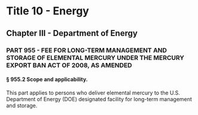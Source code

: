 
# Title 10 - Energy
## Chapter III - Department of Energy
### PART 955 - FEE FOR LONG-TERM MANAGEMENT AND STORAGE OF ELEMENTAL MERCURY UNDER THE MERCURY EXPORT BAN ACT OF 2008, AS AMENDED
#### § 955.2 Scope and applicability.

This part applies to persons who deliver elemental mercury to the U.S. Department of Energy (DOE) designated facility for long-term management and storage.
